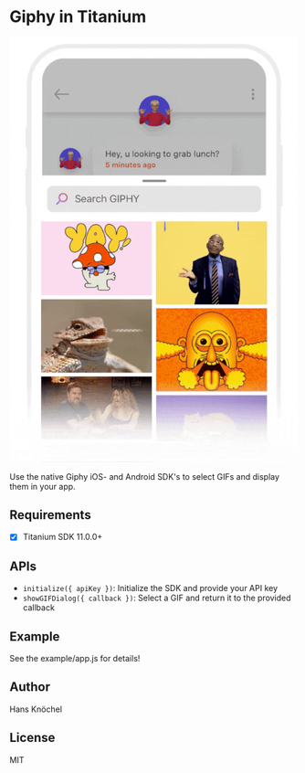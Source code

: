 # Giphy in Titanium

<img src="./.github/giphy-sdk.gif" />

Use the native Giphy iOS- and Android SDK's to select GIFs and display them in your app.

## Requirements

- [x] Titanium SDK 11.0.0+

## APIs

- `initialize({ apiKey })`: Initialize the SDK and provide your API key
- `showGIFDialog({ callback })`: Select a GIF and return it to the provided callback

## Example

See the example/app.js for details!

## Author

Hans Knöchel

## License

MIT
